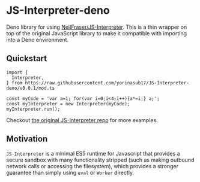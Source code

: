 # JS-Interpreter-deno

Deno library for using
[NeilFraser/JS-Interpreter](https://github.com/NeilFraser/JS-Interpreter). This
is a thin wrapper on top of the original JavaScript library to make it
compatible with importing into a Deno environment.

## Quickstart

```deno
import {
  Interpreter,
} from https://raw.githubusercontent.com/yorinasub17/JS-Interpreter-deno/v0.0.1/mod.ts

const myCode = 'var a=1; for(var i=0;i<4;i++){a*=i;} a;';
const myInterpreter = new Interpreter(myCode);
myInterpreter.run();
```

Checkout
[the original JS-Interpreter repo](https://github.com/NeilFraser/JS-Interpreter)
for more examples.

## Motivation

`JS-Interpreter` is a minimal ES5 runtime for Javascript that provides a secure
sandbox with many functionality stripped (such as making outbound network calls
or accessing the filesystem), which provides a stronger guarantee than simply
using `eval` or `Worker` directly.
